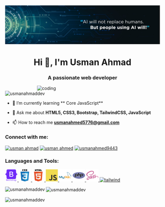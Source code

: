 ![logo](https://github.com/UsmanAhmadDev/UsmanAhmadDev/blob/main/github%20banner.jpg)

<h1 align="center">Hi 👋, I'm Usman Ahmad</h1>
<h3 align="center">A passionate web developer</h3>

<img align="right" alt="coding" width="400" src="https://user-images.githubusercontent.com/55389276/140866485-8fb1c876-9a8f-4d6a-98dc-08c4981eaf70.gif">

<p align="left"> <img src="https://komarev.com/ghpvc/?username=usmanahmaddev&label=Profile%20views&color=0e75b6&style=flat" alt="usmanahmaddev" /> </p>

- 🌱 I’m currently learning ** Core JavaScript**

- 💬 Ask me about **HTML5, CSS3, Bootstrap, TailwindCSS, JavaScript**

- 📫 How to reach me **usmanahmed5776@gmail.com**

<h3 align="left">Connect with me:</h3>
<p align="left">
<a href="https://www.linkedin.com/in/usmanahmadrajput/" target="blank"><img align="center" src="https://raw.githubusercontent.com/rahuldkjain/github-profile-readme-generator/master/src/images/icons/Social/linked-in-alt.svg" alt="usman ahmad" height="30" width="40" /></a>
<a href="https://fb.com/usman ahmed" target="blank"><img align="center" src="https://raw.githubusercontent.com/rahuldkjain/github-profile-readme-generator/master/src/images/icons/Social/facebook.svg" alt="usman ahmed" height="30" width="40" /></a>
<a href="https://instagram.com/usmanahmed9443" target="blank"><img align="center" src="https://raw.githubusercontent.com/rahuldkjain/github-profile-readme-generator/master/src/images/icons/Social/instagram.svg" alt="usmanahmed9443" height="30" width="40" /></a>
</p>

<h3 align="left">Languages and Tools:</h3>
<p align="left"> <a href="https://getbootstrap.com" target="_blank" rel="noreferrer"> <img src="https://raw.githubusercontent.com/devicons/devicon/master/icons/bootstrap/bootstrap-plain-wordmark.svg" alt="bootstrap" width="40" height="40"/> </a> <a href="https://www.w3schools.com/css/" target="_blank" rel="noreferrer"> <img src="https://raw.githubusercontent.com/devicons/devicon/master/icons/css3/css3-original-wordmark.svg" alt="css3" width="40" height="40"/> </a> <a href="https://www.w3.org/html/" target="_blank" rel="noreferrer"> <img src="https://raw.githubusercontent.com/devicons/devicon/master/icons/html5/html5-original-wordmark.svg" alt="html5" width="40" height="40"/> </a> <a href="https://developer.mozilla.org/en-US/docs/Web/JavaScript" target="_blank" rel="noreferrer"> <img src="https://raw.githubusercontent.com/devicons/devicon/master/icons/javascript/javascript-original.svg" alt="javascript" width="40" height="40"/> </a> <a href="https://www.mysql.com/" target="_blank" rel="noreferrer"> <img src="https://raw.githubusercontent.com/devicons/devicon/master/icons/mysql/mysql-original-wordmark.svg" alt="mysql" width="40" height="40"/> </a> <a href="https://www.php.net" target="_blank" rel="noreferrer"> <img src="https://raw.githubusercontent.com/devicons/devicon/master/icons/php/php-original.svg" alt="php" width="40" height="40"/> </a> <a href="https://sass-lang.com" target="_blank" rel="noreferrer"> <img src="https://raw.githubusercontent.com/devicons/devicon/master/icons/sass/sass-original.svg" alt="sass" width="40" height="40"/> </a> <a href="https://tailwindcss.com/" target="_blank" rel="noreferrer"> <img src="https://www.vectorlogo.zone/logos/tailwindcss/tailwindcss-icon.svg" alt="tailwind" width="40" height="40"/> </a> </p>

<p><img align="left" src="https://github-readme-stats.vercel.app/api/top-langs?username=usmanahmaddev&show_icons=true&locale=en&layout=compact" alt="usmanahmaddev" /></p>

<p>&nbsp;<img align="center" src="https://github-readme-stats.vercel.app/api?username=usmanahmaddev&show_icons=true&locale=en" alt="usmanahmaddev" /></p>

<p><img align="center" src="https://github-readme-streak-stats.herokuapp.com/?user=usmanahmaddev&" alt="usmanahmaddev" /></p>




